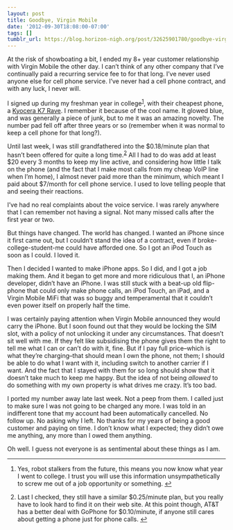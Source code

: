 ```yaml
---
layout: post
title: Goodbye, Virgin Mobile
date: '2012-09-30T18:08:00-07:00'
tags: []
tumblr_url: https://blog.horizon-nigh.org/post/32625901780/goodbye-virgin-mobile
---
```

At the risk of showboating a bit, I ended my 8+ year customer relationship with Virgin Mobile the other day. I can’t think of any other company that I’ve continually paid a recurring service fee to for that long. I’ve never used anyone else for cell phone service. I’ve never had a cell phone contract, and with any luck, I never will.

I signed up during my freshman year in college<sup id="fnref:1"><a href="#fn:1" class="footnote-ref" role="doc-noteref">1</a></sup>, with their cheapest phone, a [Kyocera K7 Rave](http://horizon-nigh.s3.amazonaws.com/blog-media/kyocera-k7-rave.jpg). I remember it because of the cool name. It glowed blue, and was generally a piece of junk, but to me it was an amazing novelty. The number pad fell off after three years or so (remember when it was normal to keep a cell phone for that long?).

Until last week, I was still grandfathered into the $0.18/minute plan that hasn’t been offered for quite a long time.<sup id="fnref:2"><a href="#fn:2" class="footnote-ref" role="doc-noteref">2</a></sup> All I had to do was add at least $20 every 3 months to keep my line active, and considering how little I talk on the phone (and the fact that I make most calls from my cheap VoIP line when I’m home), I almost never paid more than the minimum, which meant I paid about $7/month for cell phone service. I used to love telling people that and seeing their reactions.

I’ve had no real complaints about the voice service. I was rarely anywhere that I can remember not having a signal. Not many missed calls after the first year or two.

But things have changed. The world has changed. I wanted an iPhone since it first came out, but I couldn’t stand the idea of a contract, even if broke-college-student-me could have afforded one. So I got an iPod Touch as soon as I could. I loved it.

Then I decided I wanted to make iPhone apps. So I did, and I got a job making them. And it began to get more and more ridiculous that I, an iPhone developer, didn’t have an iPhone. I was still stuck with a beat-up old flip-phone that could only make phone calls, an iPod Touch, an iPad, and a Virgin Mobile MiFi that was so buggy and temperamental that it couldn’t even power itself on properly half the time.

I was certainly paying attention when Virgin Mobile announced they would carry the iPhone. But I soon found out that they would be locking the SIM slot, with a policy of not unlocking it under any circumstances. That doesn’t sit well with me. If they felt like subsidising the phone gives them the right to tell me what I can or can’t do with it, fine. But if I pay full price–which is what they’re charging–that should mean I own the phone, not them; I should be able to do what I want with it, including switch to another carrier if I want. And the fact that I stayed with them for so long should show that it doesn’t take much to keep me happy. But the idea of not being _allowed_ to do something with my own property is what drives me crazy. It’s too bad.

I ported my number away late last week. Not a peep from them. I called just to make sure I was not going to be charged any more. I was told in an indifferent tone that my account had been automatically cancelled. No follow up. No asking why I left. No thanks for my years of being a good customer and paying on time. I don’t know what I expected; they didn’t owe me anything, any more than I owed them anything.

Oh well. I guess not everyone is as sentimental about these things as I am.

* * *

1. Yes, robot stalkers from the future, this means you now know what year I went to college. I trust you will use this information unsympathetically to screw me out of a job opportunity or something.&nbsp;[↩︎](#fnref:1)

2. Last I checked, they still have a similar $0.25/minute plan, but you really have to look hard to find it on their web site. At this point though, AT&T has a better deal with GoPhone for $0.10/minute, if anyone still cares about getting a phone just for phone calls.&nbsp;[↩︎](#fnref:2)

